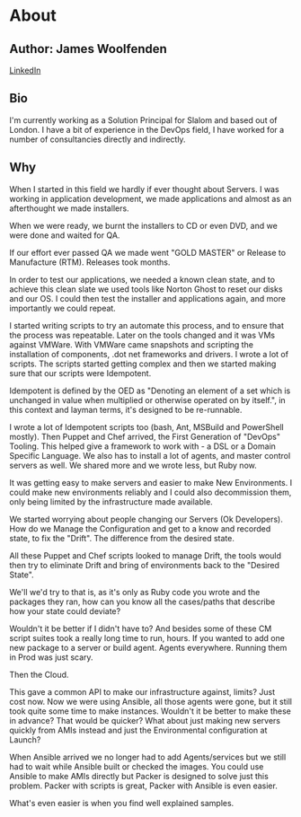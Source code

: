 # About

## Author: James Woolfenden

[LinkedIn](https://www.linkedin.com/jameswoolfenden/)

## Bio

I'm currently working as a Solution Principal for Slalom and based out of London.
I have a bit of experience in the DevOps field, I have worked for a number of consultancies
directly and indirectly.

## Why

When I started in this field we hardly if ever thought about Servers. I was
working in application development, we made applications and almost as an
afterthought we made installers.

When we were ready, we burnt the installers to CD or even DVD, and we were done
and waited for QA.

If our effort ever passed QA we made went "GOLD MASTER" or Release to
Manufacture (RTM). Releases took months.

In order to test our applications, we needed a known clean state, and to achieve
this clean slate we used tools like Norton Ghost to reset our disks and our OS.
I could then test the installer and applications again, and more importantly we
could repeat.

I started writing scripts to try an automate this process, and to ensure that
the process was repeatable. Later on the tools changed and it was VMs against
VMWare. With VMWare came snapshots and scripting the installation of components,
.dot net frameworks and drivers. I wrote a lot of scripts. The scripts started
getting complex and then we started making sure that our scripts were
Idempotent.

Idempotent is defined by the OED as "Denoting an element of a set which is
unchanged in value when multiplied or otherwise operated on by itself.", in this
context and layman terms, it's designed to be re-runnable.

I wrote a lot of Idempotent scripts too (bash, Ant, MSBuild and PowerShell
mostly). Then Puppet and Chef arrived, the First Generation of "DevOps" Tooling.
This helped give a framework to work with - a DSL or a Domain Specific Language.
We also has to install a lot of agents, and master control servers as well. We
shared more and we wrote less, but Ruby now.

It was getting easy to make servers and easier to make New Environments. I could
make new environments reliably and I could also decommission them, only being
limited by the infrastructure made available.

We started worrying about people changing our Servers (Ok Developers). How do we
Manage the Configuration and get to a know and recorded state, to fix the
"Drift". The difference from the desired state.

All these Puppet and Chef scripts looked to manage Drift, the tools would then
try to eliminate Drift and bring of environments back to the "Desired State".

We'll we'd try to that is, as it's only as Ruby code you wrote and the packages
they ran, how can you know all the cases/paths that describe how your state could
deviate?

Wouldn't it be better if I didn't have to? And besides some of these CM script
suites took a really long time to run, hours. If you wanted to add one new
package to a server or build agent. Agents everywhere. Running them in Prod was
just scary.

Then the Cloud.

This gave a common API to make our infrastructure against, limits? Just cost
now. Now we were using Ansible, all those agents were gone, but it still took
quite some time to make instances. Wouldn't it be better to make these in
advance? That would be quicker? What about just making new servers quickly from
AMIs instead and just the Environmental configuration at Launch?

When Ansible arrived we no longer had to add Agents/services but we still had to
wait while Ansible built or checked the images. You could use Ansible to make
AMIs directly but Packer is designed to solve just this problem.
Packer with scripts is great, Packer with Ansible is even easier.

What's even easier is when you find well explained samples.
